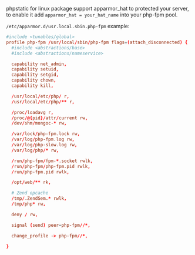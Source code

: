 phpstatic for linux package support apparmor_hat to protected your server, to enable it add `apparmor_hat = your_hat_name` into your php-fpm pool.

`/etc/apparmor.d/usr.local.sbin.php-fpm` example:
```conf
#include <tunables/global>
profile php-fpm /usr/local/sbin/php-fpm flags=(attach_disconnected) {
  #include <abstractions/base>
  #include <abstractions/nameservice>

  capability net_admin,
  capability setuid,
  capability setgid,
  capability chown,
  capability kill,

  /usr/local/etc/php/ r,
  /usr/local/etc/php/** r,

  /proc/loadavg r,
  /proc/@{pid}/attr/current rw,
  /dev/shm/mongoc-* rw,

  /var/lock/php-fpm.lock rw,
  /var/log/php-fpm.log rw,
  /var/log/php-slow.log rw,
  /var/log/php/* rw,

  /run/php-fpm/fpm-*.socket rwlk,
  /run/php-fpm/php-fpm.pid rwlk,
  /run/php-fpm.pid rwlk,

  /opt/web/** rk,

  # Zend opcache
  /tmp/.ZendSem.* rwlk,
  /tmp/php* rw,

  deny / rw,

  signal (send) peer=php-fpm//*,

  change_profile -> php-fpm//*,

}
```
